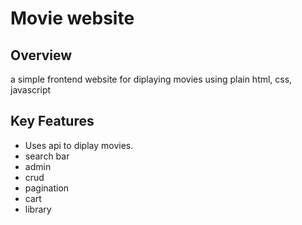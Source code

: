 # Movie website
## Overview
a simple frontend website for diplaying movies using plain html, css, javascript
## Key Features
* Uses api to diplay movies.
* search bar
* admin
* crud
* pagination
* cart
* library
